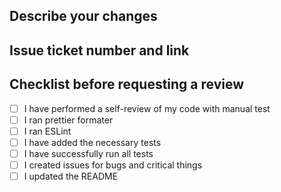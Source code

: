 ## Describe your changes

## Issue ticket number and link

## Checklist before requesting a review

- [ ] I have performed a self-review of my code with manual test
- [ ] I ran prettier formater
- [ ] I ran ESLint
- [ ] I have added the necessary tests
- [ ] I have successfully run all tests
- [ ] I created issues for bugs and critical things
- [ ] I updated the README
